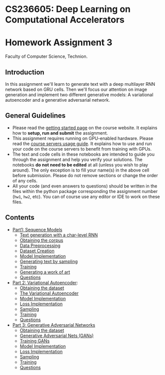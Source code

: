 # CS236605: Deep Learning on Computational Accelerators
# Homework Assignment 3

Faculty of Computer Science, Technion.

## Introduction

In this assignment we'll learn to generate text with a deep multilayer RNN network based on GRU cells.
Then we'll focus our attention on image generation and implement two different generative models:
A variational autoencoder and a generative adversarial network.


## General Guidelines

- Please read the [getting started page](https://vistalab-technion.github.io/cs236605/assignments/getting-started) on the course website. It explains how to **setup, run and submit** the assignment.
- This assignment requires running on GPU-enabled hardware. Please read the [course servers usage guide](https://vistalab-technion.github.io/cs236605/assignments/hpc-servers). It explains how to use and run your code on the course servers to benefit from training with GPUs.
- The text and code cells in these notebooks are intended to guide you through the
  assignment and help you verify your solutions.
  The notebooks **do not need to be edited** at all (unless you wish to play around).
  The only exception is to fill your name(s) in the above cell before submission.
  Please do not remove sections or change the order of any cells.
- All your code (and even answers to questions) should be written in the files
  within the python package corresponding the assignment number (`hw1`, `hw2`, etc).
  You can of course use any editor or IDE to work on these files.

## Contents
- [Part1: Sequence Models](#part1)
    - [Text generation with a char-level RNN](#part1_1)
    - [Obtaining the corpus](#part1_2)
    - [Data Preprocessing](#part1_3)
    - [Dataset Creation](#part1_4)
    - [Model Implementation](#part1_5)
    - [Generating text by sampling](#part1_6)
    - [Training](#part1_7)
    - [Generating a work of art](#part1_8)
    - [Questions](#part1_9)
- [Part 2: Variational Autoencoder](#part2):
    - [Obtaining the dataset](#part2_1)
    - [The Variational Autoencoder](#part2_2)
    - [Model Implementation](#part2_3)
    - [Loss Implementation](#part2_4)
    - [Sampling](#part2_5)
    - [Training](#part2_6)
    - [Questions](#part2_7)
- [Part 3: Generative Adversarial Networks](#part3)
    - [Obtaining the dataset](#part3_1)
    - [Generative Adversarial Nets (GANs)](#part3_2)
    - [Training GANs](#part3_3)
    - [Model Implementation](#part3_4)
    - [Loss Implementation](#part3_5)
    - [Sampling](#part3_6)
    - [Training](#part3_7)
    - [Questions](#part3_8)
